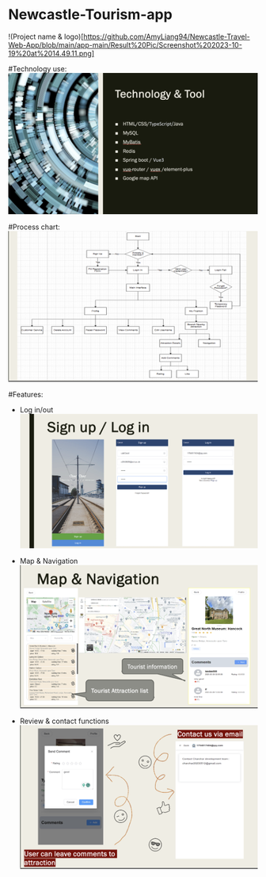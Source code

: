 # Newcastle-Tourism-app
!(Project name & logo)[https://github.com/AmyLiang94/Newcastle-Travel-Web-App/blob/main/app-main/Result%20Pic/Screenshot%202023-10-19%20at%2014.49.11.png]

#Technology use:
![technology use](https://github.com/AmyLiang94/Newcastle-Travel-Web-App/blob/main/app-main/Result%20Pic/Screenshot%202023-10-19%20at%2014.49.41.png)

#Process chart:
![process chart](https://raw.githubusercontent.com/AmyLiang94/Newcastle-Travel-Web-App/main/app-main/Result%20Pic/Screenshot%202023-10-19%20at%2014.19.02.png)

#Features:
- Log in/out 
![Registration & Login/out](https://raw.githubusercontent.com/AmyLiang94/Newcastle-Travel-Web-App/main/app-main/Result%20Pic/Screenshot%202023-10-19%20at%2014.49.57.png)

- Map & Navigation
![Map & Navigarion](https://raw.githubusercontent.com/AmyLiang94/Newcastle-Travel-Web-App/main/app-main/Result%20Pic/Screenshot%202023-10-19%20at%2014.18.51.png)

- Review & contact functions
![Review & contactfunctions](https://raw.githubusercontent.com/AmyLiang94/Newcastle-Travel-Web-App/main/app-main/Result%20Pic/Screenshot%202023-10-19%20at%2014.19.14.png)

